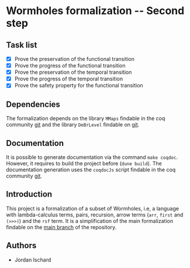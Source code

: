 # Wormholes formalization -- Second step

## Task list

- [x] Prove the preservation of the functional transition
- [x] Prove the progress of the functional transition
- [x] Prove the preservation of the temporal transition
- [x] Prove the progress of the temporal transition
- [x] Prove the safety property for the functional transition

## Dependencies

The formalization depends on the library `MMaps` findable in the coq community [git](https://github.com/coq-community/coq-mmaps) and the library `DeBrLevel` findable on [git](https://github.com/JordanIschard/DeBrLevel).

## Documentation

It is possible to generate documentation via the command `make coqdoc`. However, it requires to build the project before (`dune build`). The documentation generation uses the `coqdocJs` script findable in the coq community [git](https://github.com/coq-community/coqdocjs).

## Introduction

This project is a formalization of a subset of Wormholes, i.e, a language with lambda-calculus terms, pairs, recursion, arrow terms (`arr`, `first` and `(>>>)`) and the `rsf` term. It is a simplification of the main formalization findable on the [main branch](https://github.com/JordanIschard/Mechanized-Wormholes/tree/main) of the repository.

## Authors

- Jordan Ischard